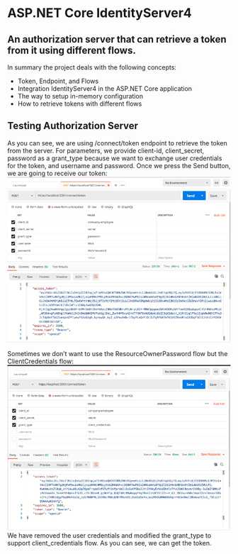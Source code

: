 # ASP.NET Core IdentityServer4
 
## An authorization server that can retrieve a token from it using different flows.

In summary the project deals with the following concepts:
* Token, Endpoint, and Flows
* Integration IdentityServer4 in the ASP.NET Core application
* The way to setup in-memory configuration
* How to retrieve tokens with different flows

## Testing Authorization Server

As you can see, we are using /connect/token endpoint to retrieve the token from the server. For parameters, we provide client-id, client_secret, password as a grant_type because we want to exchange user credentials for the token, and username and password. Once we press the Send button, we are going to receive our token:
![](https://github.com/Hunor85/asp-net-core-identity-server-4/blob/master/resources/img1.png)

Sometimes we don’t want to use the ResourceOwnerPassword flow but the ClientCredentials flow:
![](https://github.com/Hunor85/asp-net-core-identity-server-4/blob/master/resources/img2.png)
We have removed the user credentials and modified the grant_type to support client_credentials flow. As you can see, we can get the token.
